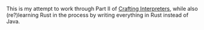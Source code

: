 This is my attempt to work through Part II of [Crafting
Interpreters](https://craftinginterpreters.com), while also (re?)learning Rust
in the process by writing everything in Rust instead of Java.
